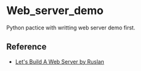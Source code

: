 # Web_server_demo
Python pactice with writting web server demo first.

## Reference
+ [Let's Build A Web Server by Ruslan](https://linux.cn/article-6815-1.html)

